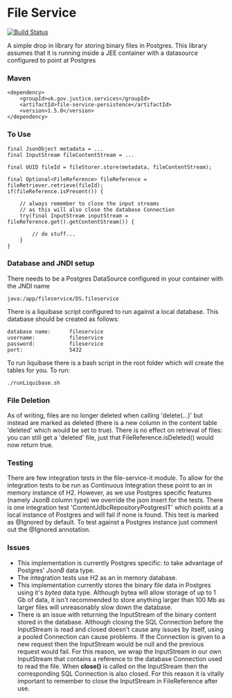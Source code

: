 # File Service 
[![Build Status](https://travis-ci.org/CJSCommonPlatform/file-service.svg?branch=master)](https://travis-ci.org/CJSCommonPlatform/file-service)


A simple drop in library for storing binary files in Postgres. This library assumes that it is running inside a JEE container with a datasource configured to point at Postgres

### Maven

    <dependency>
        <groupId>uk.gov.justice.services</groupId>
        <artifactId>file-service-persistence</artifactId>
        <version>1.5.0</version>
    </dependency>
    
    
### To Use

    final JsonObject metadata = ...
    final InputStream fileContentStream = ...

    final UUID fileId = fileStorer.store(metadata, fileContentStream);

    final Optional<FileReference> fileReference = fileRetriever.retrieve(fileId);
    if(fileReference.isPresent()) {
    
        // always remember to close the input streams
        // as this will also close the database Connection
        try(final InputStream inputStream = fileReference.get().getContentStream()) {
        
            // do stuff...
        }
    }

### Database and JNDI setup

There needs to be a Postgres DataSource configured in your container with the JNDI name
    
    java:/app/fileservice/DS.fileservice

There is a liquibase script configured to run against a local database. This database should be created as follows:

    database name:		fileservice
    username:			fileservice
    password:			fileservice
    port:				5432

To run liquibase there is a bash script in the root folder which will create the tables for you. To run:

    ./runLiquibase.sh  
      
### File Deletion

As of writing, files are no longer deleted when calling 'delete(...)' but instead are marked as deleted (there is a new column in the content table 'deleted' which would be set to true).
There is no effect on retrieval of files: you can still get a 'deleted' file, just that FileReference.isDeleted() would now return true.

### Testing
There are few integration tests in the file-service-it module. To allow for the integration tests to be run as Continuous Integration these point to an in memory instance of H2.
However, as we use Postgres specific features (namely JsonB column type) we override the json insert for the tests. There is one integration test 'ContentJdbcRepositoryPostgresIT' which points at a local instance of Postgres and will fail if none is found.
This test is marked as @Ignored by default. To test against a Postgres instance just comment out the @Ignored annotation. 

### Issues

*   This implementation is currently Postgres specific: to take advantage of Postgres' *JsonB* data type.
*   The integration tests use H2 as an in memory database.
*   This implementation currently stores the binary file data in Postgres using it's *bytea* data type. Although bytea will allow storage of up to 1 Gb of data, it isn't recommended to store anything larger than 100 Mb as larger files will unreasonably slow down the database.
* 	There is an issue with returning the InputStream of the binary content stored in the database. Although closing the SQL Connection before the InputStream is read and closed doesn't cause any issues by itself, using a pooled Connection can cause problems. If the Connection is given to a new request then the InputStream would be null and the previous request would fail. For this reason, we wrap the InputStream in our own InputStream that contains a reference to the database Connection used to read the file. When **close()** is called on the InputStream then the corresponding SQL Connection is also closed. For this reason it is vitally important to remember to close the InputStream in FileReference after use.
